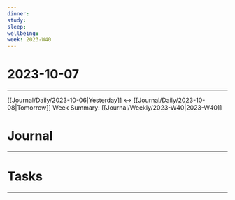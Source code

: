 ```yaml
---
dinner: 
study: 
sleep: 
wellbeing: 
week: 2023-W40
---
```


# 2023-10-07
---
[[Journal/Daily/2023-10-06|Yesterday]] <-> [[Journal/Daily/2023-10-08|Tomorrow]]
Week Summary: [[Journal/Weekly/2023-W40|2023-W40]]

# Journal
---



# Tasks
---
